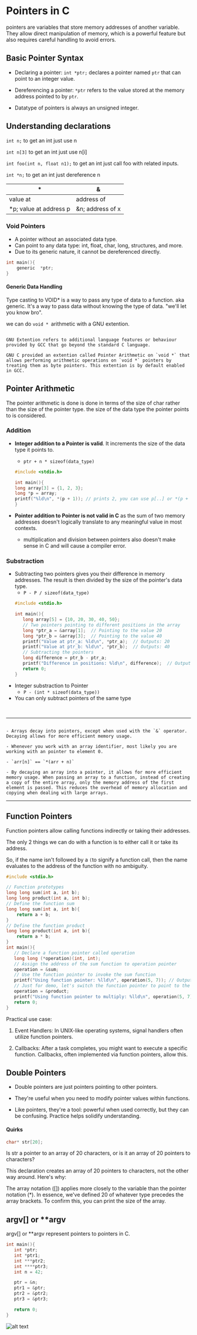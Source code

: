 # Pointers in C

pointers are variables that store memory addresses of another variable. They allow direct manipulation of memory, which is a powerful feature but also requires careful handling to avoid errors.

## Basic Pointer Syntax

- Declaring a pointer: `int *ptr;` declares a pointer named `ptr` that can point to an integer value.
  
- Dereferencing a pointer: `*ptr` refers to the value stored at the memory address pointed to by `ptr`.

- Datatype of pointers is always an unsigned integer.

## Understanding declarations

`int n;` to get an int just use n

`int n[3]` to get an int just use n[i]

`int foo(int n, float n1);` to get an int just call foo with related inputs.

`int *n;` to get an int just dereference n

| *                      | &                |
| ---------------------- | ---------------- |
| value at               | address of       |
| *p; value at address p | &n; address of x |


### Void Pointers

- A pointer without an associated data type.
- Can point to any data type: int, float, char, long, structures, and more.
- Due to its generic nature, it cannot be dereferenced directly.

```C
int main(){
    generic  *ptr;
}
```

<!-- pointers contd -->

#### Generic Data Handling

Type casting to VOID* is a way to pass any type of data to a function. aka generic. It's a way to pass data without knowing the type of data. "we'll let you know bro".

we can do `void * `arithmetic with a GNU extention. 

```admonish info title = "GNU Extentions"

GNU Extention refers to additional language features or behaviour provided by GCC that go beyond the standard C language.

GNU C provided an extention called Pointer Arithmetic on `void *` that allows performing arithmetic operations on `void *` pointers by treating them as byte pointers. This extention is by default enabled in GCC.
```

## Pointer Arithmetic

The pointer arithmetic is done is done in terms of the size of char rather than the size of the pointer type. the size of the data type the pointer points to is considered. 

### Addition

-  **Integer addition to a Pointer is valid**. It increments the size of the data type it points to.
   - `ptr + n * sizeof(data_type)`

   ```C
   #include <stdio.h>

   int main(){
   long array[3] = {1, 2, 3};
   long *p = array;
   printf("%ld\n", *(p + 1)); // prints 2, you can use p[..] or *(p + ..)
   }
   ```

- **Pointer addition to Pointer is not valid in C** as the sum of two memory addresses doesn't logically translate to any meaningful value in most contexts.

  - multiplication and division between pointers also doesn't make sense in C and will cause a compiler error.


### Substraction

- Subtracting two pointers gives you their difference in memory addresses. The result is then divided by the size of the pointer's data type.
  - `P - P / sizeof(data_type)`
   ```C
   #include <stdio.h>

   int main(){
      long array[5] = {10, 20, 30, 40, 50};
      // Two pointers pointing to different positions in the array
      long *ptr_a = &array[1];  // Pointing to the value 20
      long *ptr_b = &array[3];  // Pointing to the value 40
      printf("Value at ptr_a: %ld\n", *ptr_a);  // Outputs: 20
      printf("Value at ptr_b: %ld\n", *ptr_b);  // Outputs: 40
      // Subtracting the pointers
      long difference = ptr_b - ptr_a;
      printf("Difference in positions: %ld\n", difference);  // Outputs: 2
      return 0;
   }
   ```
- Integer substraction to Pointer
  - `P - (int * sizeof(data_type))`
- You can only subtract pointers of the same type

<br>

---

```admonish info title = "Checkpoint"

- Arrays decay into pointers, except when used with the `&` operator. Decaying allows for more efficient memory usage.

- Whenever you work with an array identifier, most likely you are working with an pointer to element 0.

- `arr[n]` == `*(arr + n)`

- By decaying an array into a pointer, it allows for more efficient memory usage. When passing an array to a function, instead of creating a copy of the entire array, only the memory address of the first element is passed. This reduces the overhead of memory allocation and copying when dealing with large arrays.
```

---

## Function Pointers

Function pointers allow calling functions indirectly or taking their addresses.

The only 2 things we can do with a function is to either call it or take its address. 

So, if the name isn't followed by a `(`to signify a function call, then the name evaluates to the address of the function with no ambiguity.

```C
#include <stdio.h>

// Function prototypes
long long sum(int a, int b);
long long product(int a, int b);
// Define the function sum
long long sum(int a, int b){
    return a + b;
}
// Define the function product
long long product(int a, int b){
    return a * b;
}
int main(){
   // Declare a function pointer called operation
   long long (*operation)(int, int);
   // Assign the address of the sum function to operation pointer
   operation = &sum;
   // Use the function pointer to invoke the sum function
   printf("Using function pointer: %lld\n", operation(5, 7)); // Outputs: 12
   // Just for demo, let's switch the function pointer to point to the product function
   operation = &product;
   printf("Using function pointer to multiply: %lld\n", operation(5, 7)); // Outputs: 35
   return 0;
}
```

Practical use case: 

1. Event Handlers: In UNIX-like operating systems, signal handlers often utilize function pointers.

2. Callbacks: After a task completes, you might want to execute a specific function. Callbacks, often implemented via function pointers, allow this.

## Double Pointers

- Double pointers are just pointers pointing to other pointers.

- They're useful when you need to modify pointer values within functions.

- Like pointers, they're a tool: powerful when used correctly, but they can be confusing. Practice helps solidify understanding.


#### Quirks

```C
char* str[20];
```

Is str a pointer to an array of 20 characters, or is it an array of 20 pointers to characters?

This declaration creates an array of 20 pointers to characters, not the other way around. Here's why:

The array notation ([]) applies more closely to the variable than the pointer notation (*).
In essence, we've defined 20 of whatever type precedes the array brackets.
To confirm this, you can print the size of the array.


## argv[] or **argv 

argv[] or **argv represent pointers to pointers in C.

```C
int main(){
   int *ptr;
   int *ptr1;
   int ***ptr2;
   int ****ptr3;
   int n = 42;

   ptr = &n;
   ptr1 = &ptr;
   ptr2 = &ptr2;
   ptr3 = &ptr3;

   return 0;
}
```

![alt text](image.png)
